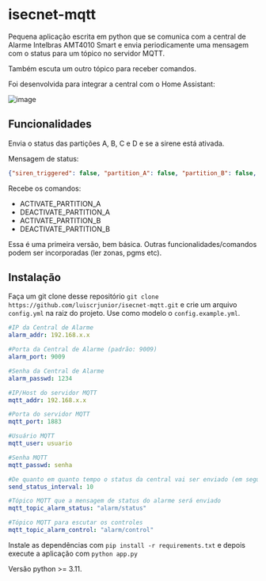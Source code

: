 # isecnet-mqtt

Pequena aplicação escrita em python que se comunica com a central de Alarme Intelbras AMT4010 Smart e envia periodicamente uma mensagem com o status para um tópico no servidor MQTT.

Também escuta um outro tópico para receber comandos.

Foi desenvolvida para integrar a central com o Home Assistant:

![image](https://user-images.githubusercontent.com/13292515/235346988-90c94ed3-2652-49b6-8099-e911d9931f56.png)

## Funcionalidades

Envia o status das partições A, B, C e D e se a sirene está ativada.

Mensagem de status:
```json
{"siren_triggered": false, "partition_A": false, "partition_B": false, "partition_C": false, "partition_D": false}
```

Recebe os comandos:
- ACTIVATE_PARTITION_A
- DEACTIVATE_PARTITION_A
- ACTIVATE_PARTITION_B
- DEACTIVATE_PARTITION_B

Essa é uma primeira versão, bem básica. Outras funcionalidades/comandos podem ser incorporadas (ler zonas, pgms etc).

## Instalação

Faça um git clone desse repositório `git clone https://github.com/luiscrjunior/isecnet-mqtt.git` e crie um arquivo `config.yml` na raiz do projeto. Use como modelo o `config.example.yml`.

```yaml
#IP da Central de Alarme
alarm_addr: 192.168.x.x

#Porta da Central de Alarme (padrão: 9009)
alarm_port: 9009

#Senha da Central de Alarme
alarm_passwd: 1234

#IP/Host do servidor MQTT
mqtt_addr: 192.168.x.x

#Porta do servidor MQTT
mqtt_port: 1883

#Usuário MQTT
mqtt_user: usuario

#Senha MQTT
mqtt_passwd: senha

#De quanto em quanto tempo o status da central vai ser enviado (em segundos)
send_status_interval: 10

#Tópico MQTT que a mensagem de status do alarme será enviado
mqtt_topic_alarm_status: "alarm/status"

#Tópico MQTT para escutar os controles
mqtt_topic_alarm_control: "alarm/control"
```

Instale as dependências com `pip install -r requirements.txt` e depois execute a aplicação com `python app.py`

Versão python >= 3.11.
